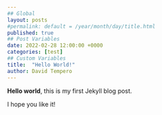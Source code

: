 ```yaml
---
## Global
layout: posts
#permalink: default = /year/month/day/title.html
published: true
## Post Variables
date: 2022-02-28 12:00:00 +0000
categories: [test]
## Custom Variables
title:  "Hello World!"
author: David Tempero
---
```


**Hello world**, this is my first Jekyll blog post.

I hope you like it!
